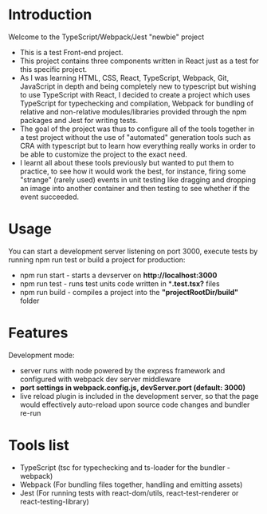 # Introduction
Welcome to the TypeScript/Webpack/Jest "newbie" project
* This is a test Front-end project. 
* This project contains three components written in React just as a test for this specific project.
* As I was learning HTML, CSS, React, TypeScript, Webpack, Git, JavaScript in depth and being completely new to typescript but wishing to use TypeScript with React, I decided to create a project which uses TypeScript for typechecking and compilation, Webpack for bundling of relative and non-relative modules/libraries provided through the npm packages and Jest for writing tests.
* The goal of the project was thus to configure all of the tools together in a test project without the use of "automated" generation tools such as CRA with typescript but to learn how everything really works in order to be able to customize the project to the exact need. 
* I learnt all about these tools previously but wanted to put them to practice, to see how it would work the best, for instance, firing some "strange" (rarely used) events in unit testing like dragging and dropping an image into another container and then testing to see whether if the event succeeded.  

# Usage
You can start a development server listening on port 3000, execute tests by running npm run test or build a project for production:
* npm run start - starts a devserver on **http://localhost:3000** 
* npm run test - runs test units code written in ***.test.tsx?** files
* npm run build - compiles a project into the **"projectRootDir/build"** folder

# Features
<p>Development mode:</p>
<ul>
  <li>server runs with node powered by the express framework and configured with webpack dev server middleware</li>
  <li><b>port settings in webpack.config.js, devServer.port (default: 3000)</b></li>
  <li>live reload plugin is included in the development server, so that the page would effectively auto-reload upon source code changes and bundler re-run</li>
</ul>

# Tools list
* TypeScript (tsc for typechecking and ts-loader for the bundler - webpack)
* Webpack (For bundling files together, handling and emitting assets)
* Jest (For running tests with react-dom/utils, react-test-renderer or react-testing-library)
